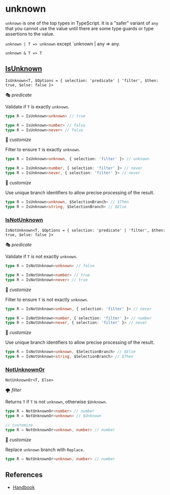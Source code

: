 # unknown

`unknown` is one of the top types in TypeScript.
It is a "safer" variant of `any` that you cannot use the value until there are some type guards or type assertions to the value.

`unknown | T => unknown` except `unknown | any => any.

`unknown & T => T`

## [IsUnknown](./is_unknown.ts)

`IsUnknown<T, $Options = { selection: 'predicate' | 'filter', $then: true, $else: false }>`

🎭 *predicate*

Validate if `T` is exactly `unknown`.

```ts
type R = IsUnknown<unknown> // true

type R = IsUnknown<number> // false
type R = IsUnknown<never> // false
```

🔢 *customize*

Filter to ensure `T` is exactly `unknown`.

```ts
type R = IsUnknown<unknown, { selection: 'filter' }> // unknown

type R = IsUnknown<number, { selection: 'filter' }> // never
type R = IsUnknown<never, { selection: 'filter' }> // never
```

🔢 *customize*

Use unique branch identifiers to allow precise processing of the result.

```ts
type R = IsUnknown<unknown, $SelectionBranch> // $Then
type R = IsUnknown<string, $SelectionBranch> // $Else
```

### [IsNotUnknown](./is_not_unknown.ts)

`IsNotUnknown<T, $Options = { selection: 'predicate' | 'filter', $then: true, $else: false }>`

🎭 *predicate*

Validate if `T` is not exactly `unknown`.

```ts
type R = IsNotUnknown<unknown> // false

type R = IsNotUnknown<number> // true
type R = IsNotUnknown<never> // true
```

🔢 *customize*

Filter to ensure `T` is not exactly `unknown`.

```ts
type R = IsNotUnknown<unknown, { selection: 'filter' }> // never

type R = IsNotUnknown<number, { selection: 'filter' }> // number
type R = IsNotUnknown<never, { selection: 'filter' }> // never
```

🔢 *customize*

Use unique branch identifiers to allow precise processing of the result.

```ts
type R = IsNotUnknown<unknown, $SelectionBranch> // $Else
type R = IsNotUnknown<string, $SelectionBranch> // $Then
```

### [NotUnknownOr](./not_unknown_or.ts)

`NotUnknownOr<T, Else>`

🌪️ *filter*

Returns `T` if `T` is not `unknown`, otherwise `$Unknown`.

```ts
type R = NotUnknownOr<number> // number
type R = NotUnknownOr<unknown> // $Unknown

// customize
type R = NotUnknownOr<unknown, number> // number
```

🔢 *customize*

Replace `unknown` branch with `Replace`.

```ts
type R = NotUnknownOr<unknown, number> // number
```

## References

- [Handbook]

[handbook]: https://www.typescriptlang.org/docs/handbook/2/functions.html#unknown

